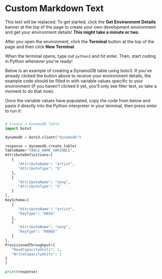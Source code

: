 # Custom Markdown Text

This text will be replaced:
<ClientOnly>
<SandboxLoaderWithCustomText>
   To get started, click the **Get Environment Details** banner at the top of the page to create your own development environment and get
   your environment details! **This might take a minute or two**.

   After you open the environment, click the **Terminal** button at the top of the page and then click **New Terminal**.

   When the terminal opens, type out `python3` and hit enter. Then, start coding in Python whenever you're ready!

   Below is an example of creating a DynamoDB table using boto3. If you've already clicked the button above to receive your environment details, the example code should be filled in with variable values specific to your environment (if you haven't clicked it yet, you'll only see filler text, so take a moment to do that now). 

   Once the variable values have populated, copy the code from below and paste it directly into the Python interpreter in your terminal, then press enter to run it:

   ```python

   # Create a DynamoDB Table
   import boto3

   dynamodb = boto3.client("dynamodb")

   response = dynamodb.create_table(
   TableName="TABLE_NAME_VARIABLE",
   AttributeDefinitions=[
      {
         "AttributeName": "artist",
         "AttributeType": "S"
      },
      {
         "AttributeName": "song",
         "AttributeType": "S"
      }
   ],
   KeySchema=[
      {
         "AttributeName": "artist",
         "KeyType": "HASH"
      },
      {
         "AttributeName": "song",
         "KeyType": "RANGE"
      }
   ],
   ProvisionedThroughput={
      "ReadCapacityUnits": 1,
      "WriteCapacityUnits": 1
   }
   )

   print(response)
   ```
</SandboxLoaderWithCustomText>
</ClientOnly>